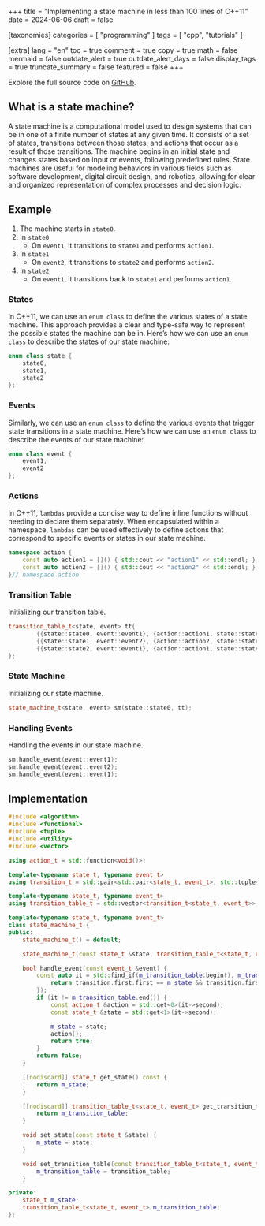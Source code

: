 +++
title = "Implementing a state machine in less than 100 lines of C++11"
date = 2024-06-06
draft = false

[taxonomies]
categories = [ "programming" ]
tags = [ "cpp", "tutorials" ]

[extra]
lang = "en"
toc = true
comment = true
copy = true
math = false
mermaid = false
outdate_alert = true
outdate_alert_days = false
display_tags = true
truncate_summary = false
featured = false
+++

Explore the full source code on [GitHub](https://github.com/xorz57/StateMachine).

## What is a state machine?

A state machine is a computational model used to design systems that can be in one of a finite number of states at any given time. It consists of a set of states, transitions between those states, and actions that occur as a result of those transitions. The machine begins in an initial state and changes states based on input or events, following predefined rules. State machines are useful for modeling behaviors in various fields such as software development, digital circuit design, and robotics, allowing for clear and organized representation of complex processes and decision logic.

## Example

1. The machine starts in `state0`.
2. In `state0`
    - On `event1`, it transitions to `state1` and performs `action1`.
3. In `state1`
    - On `event2`, it transitions to `state2` and performs `action2`.
4. In `state2`
    - On `event1`, it transitions back to `state1` and performs `action1`.

### States

In C++11, we can use an `enum class` to define the various states of a state machine. This approach provides a clear and type-safe way to represent the possible states the machine can be in. Here’s how we can use an `enum class` to describe the states of our state machine:

```cpp
enum class state {
    state0,
    state1,
    state2
};
```

### Events

Similarly, we can use an `enum class` to define the various events that trigger state transitions in a state machine. Here’s how we can use an `enum class` to describe the events of our state machine:

```cpp
enum class event {
    event1,
    event2
};
```

### Actions

In C++11, `lambdas` provide a concise way to define inline functions without needing to declare them separately. When encapsulated within a namespace, `lambdas` can be used effectively to define actions that correspond to specific events or states in our state machine.

```cpp
namespace action {
    const auto action1 = []() { std::cout << "action1" << std::endl; };
    const auto action2 = []() { std::cout << "action2" << std::endl; };
}// namespace action
```

### Transition Table

Initializing our transition table.

```cpp
transition_table_t<state, event> tt{
        {{state::state0, event::event1}, {action::action1, state::state1}},
        {{state::state1, event::event2}, {action::action2, state::state2}},
        {{state::state2, event::event1}, {action::action1, state::state1}},
};
```

### State Machine

Initializing our state machine.

```cpp
state_machine_t<state, event> sm(state::state0, tt);
```

### Handling Events

Handling the events in our state machine.

```cpp
sm.handle_event(event::event1);
sm.handle_event(event::event2);
sm.handle_event(event::event1);
```

## Implementation

```cpp
#include <algorithm>
#include <functional>
#include <tuple>
#include <utility>
#include <vector>

using action_t = std::function<void()>;

template<typename state_t, typename event_t>
using transition_t = std::pair<std::pair<state_t, event_t>, std::tuple<action_t, state_t>>;

template<typename state_t, typename event_t>
using transition_table_t = std::vector<transition_t<state_t, event_t>>;

template<typename state_t, typename event_t>
class state_machine_t {
public:
    state_machine_t() = default;

    state_machine_t(const state_t &state, transition_table_t<state_t, event_t> transition_table) : m_state(state), m_transition_table(std::move(transition_table)) {}

    bool handle_event(const event_t &event) {
        const auto it = std::find_if(m_transition_table.begin(), m_transition_table.end(), [&](const transition_t<state_t, event_t> &transition) {
            return transition.first.first == m_state && transition.first.second == event;
        });
        if (it != m_transition_table.end()) {
            const action_t &action = std::get<0>(it->second);
            const state_t &state = std::get<1>(it->second);

            m_state = state;
            action();
            return true;
        }
        return false;
    }

    [[nodiscard]] state_t get_state() const {
        return m_state;
    }

    [[nodiscard]] transition_table_t<state_t, event_t> get_transition_table() const {
        return m_transition_table;
    }

    void set_state(const state_t &state) {
        m_state = state;
    }

    void set_transition_table(const transition_table_t<state_t, event_t> &transition_table) {
        m_transition_table = transition_table;
    }

private:
    state_t m_state;
    transition_table_t<state_t, event_t> m_transition_table;
};
```
